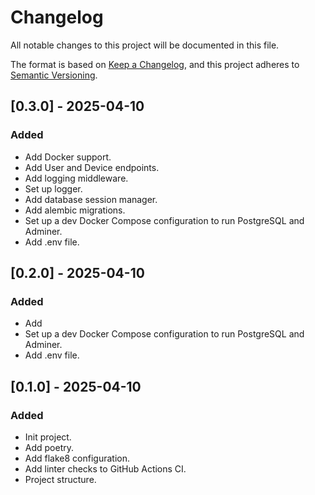 # Changelog

All notable changes to this project will be documented in this file.

The format is based on [Keep a Changelog](https://keepachangelog.com/en/1.1.0/),
and this project adheres to [Semantic Versioning](https://semver.org/spec/v2.0.0.html).

## [0.3.0] - 2025-04-10

### Added

- Add Docker support.
- Add User and Device endpoints.
- Add logging middleware.
- Set up logger.
- Add database session manager.
- Add alembic migrations.
- Set up a dev Docker Compose configuration to run PostgreSQL and Adminer.
- Add .env file.

## [0.2.0] - 2025-04-10

### Added

- Add 
- Set up a dev Docker Compose configuration to run PostgreSQL and Adminer.
- Add .env file.

## [0.1.0] - 2025-04-10

### Added

- Init project.
- Add poetry.
- Add flake8 configuration.
- Add linter checks to GitHub Actions CI.
- Project structure.
